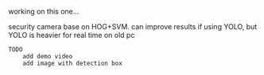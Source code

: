 working on this one...

security camera base on HOG+SVM.
can improve results if using YOLO, but YOLO is heavier for real time on old pc

```
TODO
    add demo video
    add image with detection box
```
